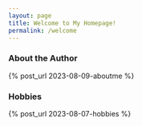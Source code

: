 ```yaml
---
layout: page
title: Welcome to My Homepage!
permalink: /welcome
---
```


### About the Author
{% post_url 2023-08-09-aboutme %}

### Hobbies

{% post_url 2023-08-07-hobbies %}

